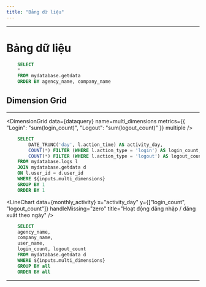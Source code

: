 ```yaml
---
title: "Bảng dữ liệu"
---
```


---
# Bảng dữ liệu
```sql dataquery
    SELECT
    *
    FROM mydatabase.getdata
    ORDER BY agency_name, company_name
```

<DataTable 
 data={dataquery} 
/>

## Dimension Grid
---
<DimensionGrid 
  data={dataquery}
  name=multi_dimensions 
  metrics={{
    "Login": "sum(login_count)",
    "Logout": "sum(logout_count)"
  }}
  multiple
/>

```sql monthly_activity
    SELECT
        DATE_TRUNC('day', l.action_time) AS activity_day,
        COUNT(*) FILTER (WHERE l.action_type = 'login') AS login_count,
        COUNT(*) FILTER (WHERE l.action_type = 'logout') AS logout_count,
    FROM mydatabase.logs l
    JOIN mydatabase.getdata d 
    ON l.user_id = d.user_id
    WHERE ${inputs.multi_dimensions} 
    GROUP BY 1
    ORDER BY 1
```

<LineChart 
  data={monthly_activity}
  x="activity_day"
  y={["login_count", "logout_count"]}
  handleMissing="zero"
  title="Hoạt động đăng nhập / đăng xuất theo ngày"
/>

```sql agency_name
    SELECT
    agency_name,
    company_name,
    user_name,
    login_count, logout_count
    FROM mydatabase.getdata d 
    WHERE ${inputs.multi_dimensions} 
    GROUP BY all
    ORDER BY all
```
---

<DataTable data={agency_name} />